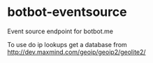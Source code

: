 botbot-eventsource
==================

Event source endpoint for botbot.me

To use do ip lookups get a database from http://dev.maxmind.com/geoip/geoip2/geolite2/
